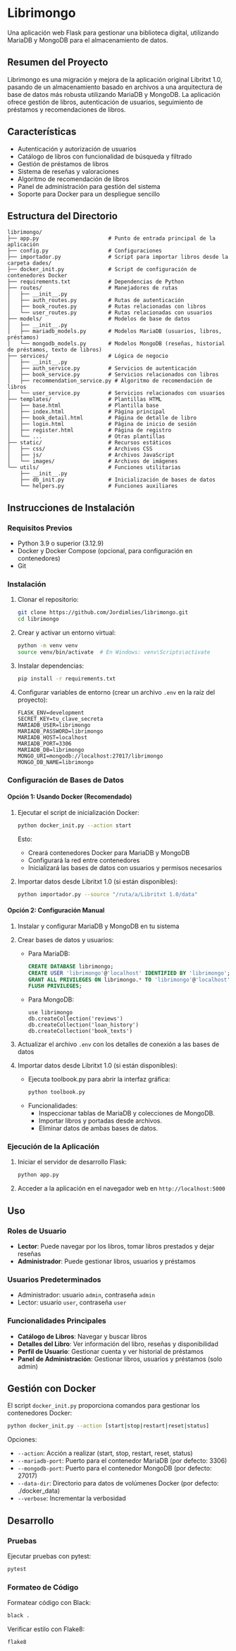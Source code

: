 # Librimongo

Una aplicación web Flask para gestionar una biblioteca digital, utilizando MariaDB y MongoDB para el almacenamiento de datos.

## Resumen del Proyecto

Librimongo es una migración y mejora de la aplicación original Libritxt 1.0, pasando de un almacenamiento basado en archivos a una arquitectura de base de datos más robusta utilizando MariaDB y MongoDB. La aplicación ofrece gestión de libros, autenticación de usuarios, seguimiento de préstamos y recomendaciones de libros.

## Características

- Autenticación y autorización de usuarios
- Catálogo de libros con funcionalidad de búsqueda y filtrado
- Gestión de préstamos de libros
- Sistema de reseñas y valoraciones
- Algoritmo de recomendación de libros
- Panel de administración para gestión del sistema
- Soporte para Docker para un despliegue sencillo

## Estructura del Directorio

```
librimongo/
├── app.py                      # Punto de entrada principal de la aplicación
├── config.py                   # Configuraciones
├── importador.py               # Script para importar libros desde la carpeta dades/
├── docker_init.py              # Script de configuración de contenedores Docker
├── requirements.txt            # Dependencias de Python
├── routes/                     # Manejadores de rutas
│   ├── __init__.py
│   ├── auth_routes.py          # Rutas de autenticación
│   ├── book_routes.py          # Rutas relacionadas con libros
│   └── user_routes.py          # Rutas relacionadas con usuarios
├── models/                     # Modelos de base de datos
│   ├── __init__.py
│   ├── mariadb_models.py       # Modelos MariaDB (usuarios, libros, préstamos)
│   └── mongodb_models.py       # Modelos MongoDB (reseñas, historial de préstamos, texto de libros)
├── services/                   # Lógica de negocio
│   ├── __init__.py
│   ├── auth_service.py         # Servicios de autenticación
│   ├── book_service.py         # Servicios relacionados con libros
│   ├── recommendation_service.py # Algoritmo de recomendación de libros
│   └── user_service.py         # Servicios relacionados con usuarios
├── templates/                  # Plantillas HTML
│   ├── base.html               # Plantilla base
│   ├── index.html              # Página principal
│   ├── book_detail.html        # Página de detalle de libro
│   ├── login.html              # Página de inicio de sesión
│   ├── register.html           # Página de registro
│   └── ...                     # Otras plantillas
├── static/                     # Recursos estáticos
│   ├── css/                    # Archivos CSS
│   ├── js/                     # Archivos JavaScript
│   └── images/                 # Archivos de imágenes
└── utils/                      # Funciones utilitarias
    ├── __init__.py
    ├── db_init.py              # Inicialización de bases de datos
    └── helpers.py              # Funciones auxiliares
```

## Instrucciones de Instalación

### Requisitos Previos

- Python 3.9 o superior (3.12.9)
- Docker y Docker Compose (opcional, para configuración en contenedores)
- Git

### Instalación

1. Clonar el repositorio:
   ```bash
   git clone https://github.com/Jordimlies/librimongo.git
   cd librimongo
   ```

2. Crear y activar un entorno virtual:
   ```bash
   python -m venv venv
   source venv/bin/activate  # En Windows: venv\Scripts\activate
   ```

3. Instalar dependencias:
   ```bash
   pip install -r requirements.txt
   ```

4. Configurar variables de entorno (crear un archivo `.env` en la raíz del proyecto):
   ```
   FLASK_ENV=development
   SECRET_KEY=tu_clave_secreta
   MARIADB_USER=librimongo
   MARIADB_PASSWORD=librimongo
   MARIADB_HOST=localhost
   MARIADB_PORT=3306
   MARIADB_DB=librimongo
   MONGO_URI=mongodb://localhost:27017/librimongo
   MONGO_DB_NAME=librimongo
   ```

### Configuración de Bases de Datos

#### Opción 1: Usando Docker (Recomendado)

1. Ejecutar el script de inicialización Docker:
   ```bash
   python docker_init.py --action start
   ```

   Esto:
   - Creará contenedores Docker para MariaDB y MongoDB
   - Configurará la red entre contenedores
   - Inicializará las bases de datos con usuarios y permisos necesarios

2. Importar datos desde Libritxt 1.0 (si están disponibles):
   ```bash
   python importador.py --source "/ruta/a/Libritxt 1.0/data"
   ```

#### Opción 2: Configuración Manual

1. Instalar y configurar MariaDB y MongoDB en tu sistema

2. Crear bases de datos y usuarios:
   - Para MariaDB:
     ```sql
     CREATE DATABASE librimongo;
     CREATE USER 'librimongo'@'localhost' IDENTIFIED BY 'librimongo';
     GRANT ALL PRIVILEGES ON librimongo.* TO 'librimongo'@'localhost';
     FLUSH PRIVILEGES;
     ```
   
   - Para MongoDB:
     ```
     use librimongo
     db.createCollection('reviews')
     db.createCollection('loan_history')
     db.createCollection('book_texts')
     ```

3. Actualizar el archivo `.env` con los detalles de conexión a las bases de datos

4. Importar datos desde Libritxt 1.0 (si están disponibles):
   - Ejecuta toolbook.py para abrir la interfaz gráfica:
     ```bash
     python toolbook.py
     ```
   - Funcionalidades:
     - Inspeccionar tablas de MariaDB y colecciones de MongoDB.
     - Importar libros y portadas desde archivos.
     - Eliminar datos de ambas bases de datos.

### Ejecución de la Aplicación

1. Iniciar el servidor de desarrollo Flask:
   ```bash
   python app.py
   ```

2. Acceder a la aplicación en el navegador web en `http://localhost:5000`

## Uso

### Roles de Usuario

- **Lector**: Puede navegar por los libros, tomar libros prestados y dejar reseñas
- **Administrador**: Puede gestionar libros, usuarios y préstamos

### Usuarios Predeterminados

- Administrador: usuario `admin`, contraseña `admin`
- Lector: usuario `user`, contraseña `user`

### Funcionalidades Principales

- **Catálogo de Libros**: Navegar y buscar libros
- **Detalles del Libro**: Ver información del libro, reseñas y disponibilidad
- **Perfil de Usuario**: Gestionar cuenta y ver historial de préstamos
- **Panel de Administración**: Gestionar libros, usuarios y préstamos (solo admin)

## Gestión con Docker

El script `docker_init.py` proporciona comandos para gestionar los contenedores Docker:

```bash
python docker_init.py --action [start|stop|restart|reset|status]
```

Opciones:
- `--action`: Acción a realizar (start, stop, restart, reset, status)
- `--mariadb-port`: Puerto para el contenedor MariaDB (por defecto: 3306)
- `--mongodb-port`: Puerto para el contenedor MongoDB (por defecto: 27017)
- `--data-dir`: Directorio para datos de volúmenes Docker (por defecto: ./docker_data)
- `--verbose`: Incrementar la verbosidad

## Desarrollo

### Pruebas

Ejecutar pruebas con pytest:
```bash
pytest
```

### Formateo de Código

Formatear código con Black:
```bash
black .
```

Verificar estilo con Flake8:
```bash
flake8
```